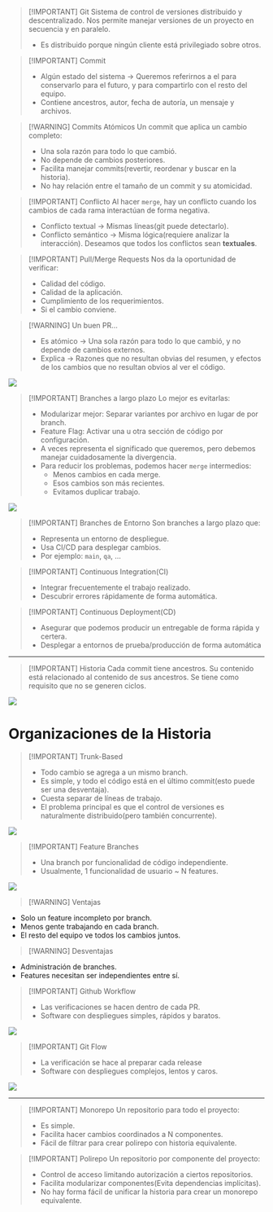 
> [!IMPORTANT] Git
> Sistema de control de versiones distribuido y descentralizado. Nos permite manejar versiones de un proyecto en secuencia y en paralelo.
> - Es distribuido porque ningún cliente está privilegiado sobre otros.


> [!IMPORTANT] Commit
> - Algún estado del sistema -> Queremos referirnos a el para conservarlo para el futuro, y para compartirlo con el resto del equipo.
> - Contiene ancestros, autor, fecha de autoría, un mensaje y archivos.


> [!WARNING] Commits Atómicos
> Un commit que aplica un cambio completo:
> - Una sola razón para todo lo que cambió.
> - No depende de cambios posteriores.
> - Facilita manejar commits(revertir, reordenar y buscar en la historia).
> - No hay relación entre el tamaño de un commit y su atomicidad.


> [!IMPORTANT] Conflicto
> Al hacer `merge`, hay un conflicto cuando los cambios de cada rama interactúan de forma negativa.
> - Conflicto textual -> Mismas líneas(git puede detectarlo).
> - Conflicto semántico -> Misma lógica(requiere analizar la interacción).
> Deseamos que todos los conflictos sean **textuales**.


> [!IMPORTANT] Pull/Merge Requests
> Nos da la oportunidad de verificar:
> - Calidad del código.
> - Calidad de la aplicación.
> - Cumplimiento de los requerimientos.
> - Si el cambio conviene.


> [!WARNING] Un buen PR...
> - Es atómico -> Una sola razón para todo lo que cambió, y no depende de cambios externos.
> - Explica -> Razones que no resultan obvias del resumen, y efectos de los cambios que no resultan obvios al ver el código.

![](Ingeniería%20de%20Software%20I/img/Pasted%20image%2020241127161616.png)

> [!IMPORTANT] Branches a largo plazo
> Lo mejor es evitarlas:
> - Modularizar mejor: Separar variantes por archivo en lugar de por branch.
> - Feature Flag: Activar una u otra sección de código por configuración.
> - A veces representa el significado que queremos, pero debemos manejar cuidadosamente la divergencia.
> - Para reducir los problemas, podemos hacer `merge` intermedios:
> 	- Menos cambios en cada merge.
> 	- Esos cambios son más recientes.
> 	- Evitamos duplicar trabajo.

![](Ingeniería%20de%20Software%20I/img/Pasted%20image%2020241127161928.png)


> [!IMPORTANT] Branches de Entorno
> Son branches a largo plazo que:
> - Representa un entorno de despliegue.
> - Usa CI/CD para desplegar cambios.
> - Por ejemplo: `main`, `qa`, ...


> [!IMPORTANT] Continuous Integration(CI)
> - Integrar frecuentemente el trabajo realizado.
> - Descubrir errores rápidamente de forma automática.


> [!IMPORTANT] Continuous Deployment(CD)
> - Asegurar que podemos producir un entregable de forma rápida y certera.
> - Desplegar a entornos de prueba/producción de forma automática


---

> [!IMPORTANT] Historia
> Cada commit tiene ancestros. Su contenido está relacionado al contenido de sus ancestros.
> Se tiene como requisito que no se generen ciclos.

![](Ingeniería%20de%20Software%20I/img/Pasted%20image%2020241127160524.png)



# Organizaciones de la Historia


> [!IMPORTANT] Trunk-Based
> - Todo cambio se agrega a un mismo branch.
> - Es simple, y todo el código está en el último commit(esto puede ser una desventaja).
> - Cuesta separar de líneas de trabajo.
> - El problema principal es que el control de versiones es naturalmente distribuido(pero también concurrente).

![](Ingeniería%20de%20Software%20I/img/Pasted%20image%2020241127160752.png)


> [!IMPORTANT] Feature Branches
> - Una branch por funcionalidad de código independiente. 
> - Usualmente, 1 funcionalidad de usuario ~ N features.

![](Ingeniería%20de%20Software%20I/img/Pasted%20image%2020241127160917.png)


> [!WARNING] Ventajas
> 
- Solo un feature incompleto por branch.
- Menos gente trabajando en cada branch.
- El resto del equipo ve todos los cambios juntos.

> [!WARNING] Desventajas
- Administración de branches.
- Features necesitan ser independientes entre sí.


> [!IMPORTANT] Github Workflow
> - Las verificaciones se hacen dentro de cada PR.
> - Software con despliegues simples, rápidos y baratos.

![](Ingeniería%20de%20Software%20I/img/Pasted%20image%2020241127162704.png)


> [!IMPORTANT] Git Flow
> - La verificación se hace al preparar cada release
> - Software con despliegues complejos, lentos y caros.

![](Ingeniería%20de%20Software%20I/img/Pasted%20image%2020241127162844.png)

---

> [!IMPORTANT] Monorepo
> Un repositorio para todo el proyecto:
> - Es simple.
> - Facilita hacer cambios coordinados a N componentes.
> - Fácil de filtrar para crear polirepo con historia equivalente.


> [!IMPORTANT] Polirepo
> Un repositorio por componente del proyecto:
> - Control de acceso limitando autorización a ciertos repositorios.
> - Facilita modularizar componentes(Evita dependencias implícitas).
> - No hay forma fácil de unificar la historia para crear un monorepo equivalente.
